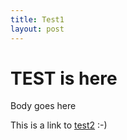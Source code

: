 ```yaml
---
title: Test1
layout: post
---
```


# TEST is here

Body goes here

This is a link to [test2](test2.html) :-)